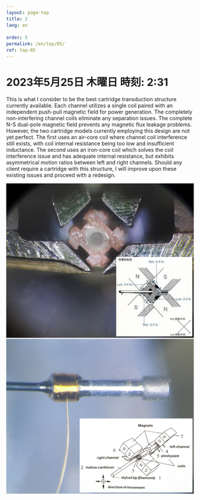 ```yaml
---
layout: page-top
title: 2
lang: en

order: 5
permalink: /en/top/05/
ref: top-05
---
```



# 2023年5月25日   木曜日   時刻: 2:31 


This is what I consider to be the best cartridge transduction structure currently available. Each channel utilizes a single coil paired with an independent push-pull magnetic field for power generation. The completely non-interfering channel coils eliminate any separation issues. The complete N-S dual-pole magnetic field prevents any magnetic flux leakage problems.
However, the two cartridge models currently employing this design are not yet perfect.
The first uses an air-core coil where channel coil interference still exists, with coil internal resistance being too low and insufficient inductance.
The second uses an iron-core coil which solves the coil interference issue and has adequate internal resistance, but exhibits asymmetrical motion ratios between left and right channels.
Should any client require a cartridge with this structure, I will improve upon these existing issues and proceed with a redesign.



![1](/assets/top/05/1.jpg)
![2](/assets/top/05/2.jpg)
